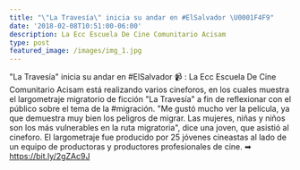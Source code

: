 ```yaml
---
title: "\"La Travesía\" inicia su andar en #ElSalvador \U0001F4F9"
date: '2018-02-08T10:51:00-06:00'
description: La Ecc Escuela De Cine Comunitario Acisam
type: post
featured_image: /images/img_1.jpg
---
```

"La Travesía" inicia su andar en #ElSalvador 📹 : La Ecc Escuela De Cine Comunitario Acisam está realizando varios cineforos, en los cuales muestra el largometraje migratorio de ficción "La Travesía" a fin de reflexionar con el público sobre el tema de la #migración. "Me gustó mucho ver la película, ya que demuestra muy bien los peligros de migrar. Las mujeres, niñas y niños son los más vulnerables en la ruta migratoria", dice una joven, que asistió al cineforo. El largometraje fue producido por 25 jóvenes cineastas al lado de un equipo de productoras y productores profesionales de cine. ➡ https://bit.ly/2gZAc9J
